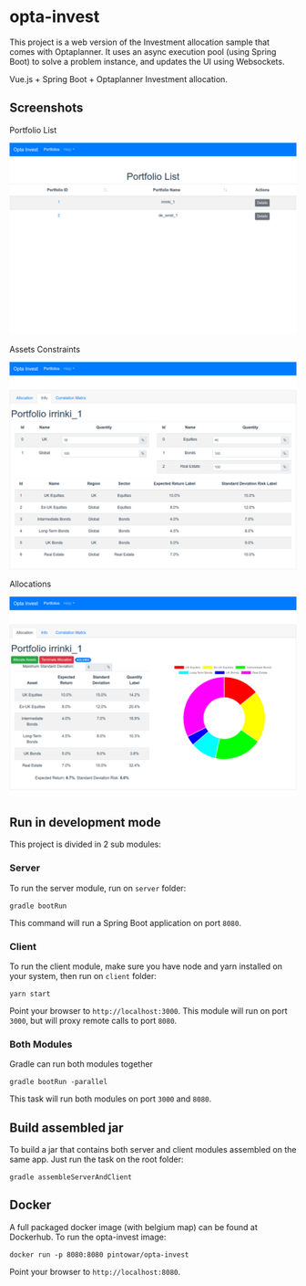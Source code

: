 # opta-invest

This project is a web version of the Investment allocation sample that comes with Optaplanner. It uses an async execution pool (using Spring Boot) to solve a problem instance, and updates the UI using Websockets.

Vue.js + Spring Boot + Optaplanner Investment allocation.

## Screenshots

Portfolio List

![portfolios](docs/portfolios.png "Portfolios Screen")

Assets Constraints

![assets](docs/assets.png "Assets Screen")

Allocations

![allocations](docs/allocations.png "Allocations Screen")

## Run in development mode

This project is divided in 2 sub modules:

### Server

To run the server module, run on `server` folder:

    gradle bootRun

This command will run a Spring Boot application on port `8080`.

### Client

To run the client module, make sure you have node and yarn installed on your system, then run on `client` folder:

    yarn start

Point your browser to `http://localhost:3000`. This module will run on port `3000`, but will proxy remote calls to port `8080`.

### Both Modules

Gradle can run both modules together

    gradle bootRun -parallel

This task will run both modules on port `3000` and `8080`.

## Build assembled jar

To build a jar that contains both server and client modules assembled on the same app. Just run the task on the root folder:

    gradle assembleServerAndClient

## Docker

A full packaged docker image (with belgium map) can be found at Dockerhub. To run the opta-invest image:

    docker run -p 8080:8080 pintowar/opta-invest

Point your browser to `http://localhost:8080`.